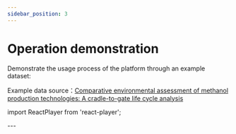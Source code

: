 ```yaml
---
sidebar_position: 3
---
```


# Operation demonstration

Demonstrate the usage process of the platform through an example dataset:

Example data source：[Comparative environmental assessment of methanol production technologies: A cradle-to-gate life cycle analysis](https://doi.org/10.1016/j.enconman.2024.118128)

import ReactPlayer from 'react-player';

<div
  style={{
    position: 'relative',
    paddingBottom: '56.25%',
    height: 0,
    overflow: 'hidden',
    maxWidth: '100%',
  }}
>
  <ReactPlayer
    url="https://www.youtube.com/watch?v=uZSvjVLW0po"
    controls
    width="100%"
    height="100%"
    style={{
      position: 'absolute',
      top: 0,
      left: 0,
      backgroundColor: '#000',
      display: 'flex'
    }}
  />
</div>
---
